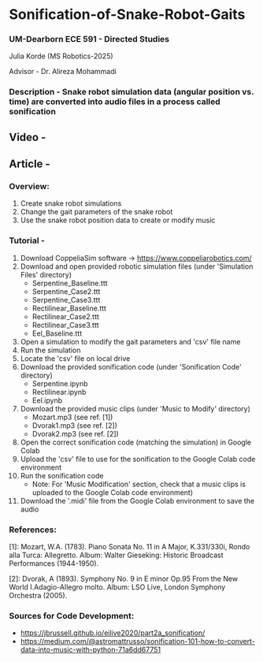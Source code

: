 # Sonification-of-Snake-Robot-Gaits

### UM-Dearborn ECE 591 - Directed Studies

Julia Korde (MS Robotics-2025)

Advisor - Dr. Alireza Mohammadi


### Description - Snake robot simulation data (angular position vs. time) are converted into audio files in a process called sonification

## Video - 

## Article - 

### Overview:
1. Create snake robot simulations
2. Change the gait parameters of the snake robot
3. Use the snake robot position data to create or modify music
  
### Tutorial - 
1. Download CoppeliaSim software -> https://www.coppeliarobotics.com/
2. Download and open provided robotic simulation files (under 'Simulation Files' directory)
   - Serpentine_Baseline.ttt
   - Serpentine_Case2.ttt
   - Serpentine_Case3.ttt
   - Rectilinear_Baseline.ttt
   - Rectilinear_Case2.ttt
   - Rectilinear_Case3.ttt
   - Eel_Baseline.ttt
3. Open a simulation to modify the gait parameters and 'csv' file name
4. Run the simulation
5. Locate the 'csv' file on local drive
6. Download the provided sonification code (under 'Sonification Code' directory)
   - Serpentine.ipynb
   - Rectilinear.ipynb
   - Eel.ipynb
7. Download the provided music clips (under 'Music to Modify' directory)
   - Mozart.mp3 (see ref. [1])
   - Dvorak1.mp3 (see ref. [2])
   - Dvorak2.mp3 (see ref. [2])
9. Open the correct sonification code (matching the simulation) in Google Colab
10.  Upload the 'csv' file to use for the sonification to the Google Colab code environment
11. Run the sonification code
    - Note: For 'Music Modification' section, check that a music clips is uploaded to the Google Colab code environment)
12. Download the '.midi' file from the Google Colab environment to save the audio

### References:

[1]: Mozart, W.A. (1783). Piano Sonata No. 11 in A Major, K.331/330i, Rondo alla Turca: Allegretto. Album: Walter Gieseking: Historic Broadcast Performances (1944-1950).

[2]: Dvorak, A (1893). Symphony No. 9 in E minor Op.95 From the New World I.Adagio-Allegro molto. Album: LSO Live, London Symphony Orchestra (2005).

### Sources for Code Development:
- https://jbrussell.github.io/eilive2020/part2a_sonification/
- https://medium.com/@astromattrusso/sonification-101-how-to-convert-data-into-music-with-python-71a6dd67751
